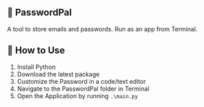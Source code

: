## 🔑 PasswordPal
A tool to store emails and passwords. Run as an app from Terminal.

## 📖 How to Use
1. Install Python
2. Download the latest package
3. Customize the Password in a code/text editor
4. Navigate to the PasswordPal folder in Terminal
5. Open the Application by running ```.\main.py```
